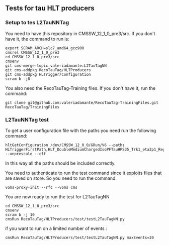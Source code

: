 ## Tests for tau HLT producers

### Setup to tes L2TauNNTag
You need to have this repository in CMSSW_12_1_0_pre3/src. If you don't have it, the command to run is:
```
export SCRAM_ARCH=slc7_amd64_gcc900
cmsrel CMSSW_12_1_0_pre3
cd CMSSW_12_1_0_pre3/src
cmsenv  
git cms-merge-topic valeriadamante:L2TauTagNN
git cms-addpkg RecoTauTag/HLTProducers
git cms-addpkg HLTrigger/Configuration
scram b -j8
```

You also need the RecoTauTag-Training files. If you don't have it, run the command:
```
git clone git@github.com:valeriadamante/RecoTauTag-TrainingFiles.git RecoTauTag/TrainingFiles
```


### L2TauNNTag test
To get a user configuration file with the paths you need run the following command:
```
hltGetConfiguration /dev/CMSSW_12_0_0/GRun/V6 --paths HLTriggerFirstPath,HLT_DoubleMediumChargedIsoPFTauHPS35_Trk1_eta2p1_Reg_v4,HLT_VBF_DoubleTightChargedIsoPFTauHPS20_Trk1_eta2p1_v1,HLTriggerFinalPath  --unprescale --cff
```
In this way all the paths should be included correctly.


You need to authenticate to run the test command since it exploits files that are saved on store. So you need to run the command:
```
voms-proxy-init --rfc --voms cms
```

You are now ready to run the test for L2TauTagNN
```
cd CMSSW_12_1_0_pre3/src
cmsenv
scram b -j 10
cmsRun RecoTauTag/HLTProducers/test/testL2TauTagNN.py
```

if you want to run on a limited number of events :
```
cmsRun RecoTauTag/HLTProducers/test/testL2TauTagNN.py maxEvents=20
```
